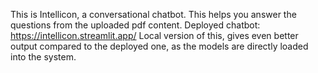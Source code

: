This is Intellicon, a conversational chatbot. This helps you answer the questions from the uploaded pdf content.
Deployed chatbot: https://intellicon.streamlit.app/
Local version of this, gives even better output compared to the deployed one, as the models are directly loaded into the system.
